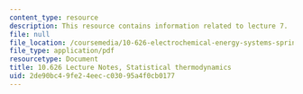 ```yaml
---
content_type: resource
description: This resource contains information related to lecture 7.
file: null
file_location: /coursemedia/10-626-electrochemical-energy-systems-spring-2014/2de90bc49fe24eecc03095a4f0cb0177_MIT10_626S14_S11lec07.pdf
file_type: application/pdf
resourcetype: Document
title: 10.626 Lecture Notes, Statistical thermodynamics
uid: 2de90bc4-9fe2-4eec-c030-95a4f0cb0177
---
```

